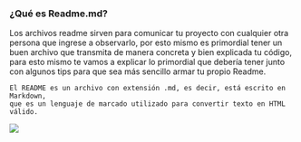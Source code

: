 ### ¿Qué es Readme.md? 

Los archivos readme sirven para comunicar tu proyecto con cualquier otra persona que ingrese a observarlo, por esto mismo es primordial tener un buen archivo que transmita de manera concreta y bien explicada tu código, para esto mismo te vamos a explicar lo primordial que debería tener junto con algunos tips para que sea más sencillo armar tu propio Readme.



```
El README es un archivo con extensión .md, es decir, está escrito en Markdown,
que es un lenguaje de marcado utilizado para convertir texto en HTML válido.

```

![](https://pandao.github.io/editor.md/images/logos/editormd-logo-180x180.png)
